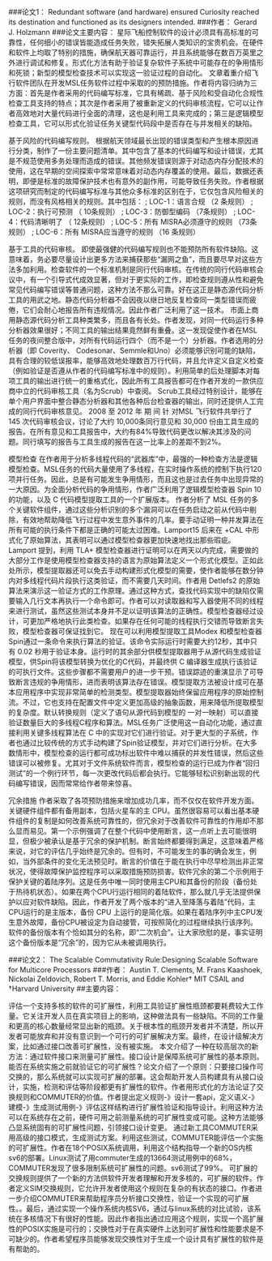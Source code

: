###论文1：
Redundant software (and hardware) ensured Curiosity reached its destination and functioned as its designers intended.
###作者： 
Gerard J. Holzmann
###论文主要内容：
星际飞船控制软件的设计必须具有高标准的可靠性，任何细小的错误皆能造成任务失败，错失拓展人类知识的宝贵机会。在硬件和软件上均取了特别的措施，确保航天器可靠运行，并且系统能够在数百万英里之外进行调试和修复。形式化方法有助于验证复杂软件子系统中可能存在的争用情形和死锁；新型的模型检查技术可以实现这一验证过程的自动化。
文章着重介绍飞行软件团队在开发MSL任务软件过程中采取的的预防措施。作者将内容归纳为三方面：首先是作者采用的代码编写标准，它具有稀疏、基于风险和受自动化合规性检查工具支持的特点；其次是作者采用了被重新定义的代码审核流程，它可以让作者高效地对大量代码进行全面的清理，这也是利用工具来完成的；第三是逻辑模型检查工具，它可以形式化验证任务关键型代码段中是否存在与并发相关的缺陷。

基于风险的代码编写规则。
根据航天领域最长出现的错误类型和产生根本原因进行分类，制作了一份主要问题清单。其中包含了基本的代码编写和设计错误，尤其是不规范使用多务处理而造成的错误。其他频发错误则源于对动态内存分配技术的使用，这在早期的空间探索中常常意味着对动态内存覆盖的使用。最后，数据还表明，即便是标准的故障保护技术也有意外的副作用，可能导致任务失败。作者根据这项研究而制定的代码编写标准与其他众多标准的区别在于，它仅包含风险相关的规则，而没有风格相关的规则。其中包括：
	;	LOC-1：语言合规 （2 条规则）
	;	LOC-2：执行可预测 （ 10条规则）
	;	LOC-3：防御型编码 （7条规则）
	;	LOC-4：代码清晰明了 （ 12条规则）
	;	LOC-5：所有 MISRA必须遵守的规则 （73条规则）
	;	LOC-6：所有 MISRA应当遵守的规则 （16 条规则）

基于工具的代码审核。 
即使最强健的代码编写规则也不能预防所有软件缺陷。这意味着，务必要尽量设计出更多方法来捕获那些“漏网之鱼”，而且要尽早对这些方法多加利用。检查软件的一个标准机制是同行代码审核。在传统的同行代码审核会议中，有一个引导式代成效显著，但对于更实际的工作，即检查规则遵从性和避免常见代码编写错误等普通问题，这种方法不那么可靠。好在这正是静态源代码分析工具的用武之地。静态代码分析器不会因夜以继日地反复检查同一类型错误而疲倦，它们会耐心地报告所有违规情况。因此作者广泛利用了这一技术。
市面上商用静态源代码分析工具种类繁多，而且各有长处。作者发现，对同一代码运行多种分析器效果很好；不同工具的输出结果竟然鲜有重叠。这一发现促使作者在MSL任务的夜间整合版中，对所有代码运行四个（而不是一个）分析器。作者选用的分析器（即 Coverity、 Codesonar、Semmle和Uno）必须能够识别可能的缺陷，具有合理的较低误报率，能够高效地处理数百万行代码，并且允许定义自定义检查（例如验证是否遵从作者的代码编写标准中的规则）。利用简单的后处理脚本对每项工具的输出进行统一的重格式化，因此所有工具报告都可在作者开发的一款供应商中立的代码审核工具（名为Scrub）中查阅。 Scrub工具经过特别设计，能够在单个用户界面中整合静态分析器和其他各种后台检查器的输出，同时还提供人工完成的同行代码审核意见。 2008 至 2012 年 期 间 针 对MSL 飞行软件共举行了 145 次代码审核会议，讨论了大约 10,000条同行意见和 30,000 份由工具生成的报告。在所有意见和工具报告中，大约有84%导致代码更改以解决其涉及的问题。同行填写的报告与工具生成的报告在这一比率上的差距不到2%。

模型检查 
在作者用于分析多线程代码的“武器库”中，最强的一种检查方法是逻辑模型检查。MSL任务的代码大量使用了多线程，在实时操作系统的控制下执行120 项并行任务。因此，总是有可能发生争用情形，而且这也是过去任务中出现异常的一大原因。为全面分析代码的争用情形，作者广泛利用了逻辑模型检查器 Spin 10 的功能，以及 C 代码模型提取工具的一个扩展版本。
作者分析了 MSL 任务的多个关键软件组件，通过这些分析识别的多个漏洞可以在任务启动之前从代码中剔除，有效地帮助降低飞行过程中发生意外事件的几率。要手动证明一种并发算法在所有可能的执行条件下都是正确的可能太过困难。Lamport15 后来在 +CAL 中形式化了原始算法，其表明可以通过模型检查器更加快速地找出那些瑕疵。 Lamport 提到，利用 TLA+ 模型检查器进行证明可以在两天以内完成，需要做的大部分工作是使用模型检查器支持的语言为原始算法定义一个形式化模型。正如此处所示，模型提取器还可以免去手动构建形式化模型的需要，使作者能够在数分钟内对多线程代码片段执行这类验证，而不需要几天时间。作者用 Detlefs2 的原始算法来演示这一验证方式的工作原理。通过这种方式，查找代码实现中的缺陷仅需要输入几行文本再执行一个命令即可。作者可以对读取器和写入器使用不同的线程来进行测试，虽然这些测试本身并不足以证明该算法的正确性。模型检查器经过设计，可更加严格地执行此类检查。如果存在任何可能的线程执行交错而导致断言失败，模型检查器可保证找到它。
现在可以利用模型提取工具Modex 和模型检查器 Spin通过一条命令来执行算法的验证。该命令实际运行时需要大约12秒，其中只有 0.02 秒用于验证本身。运行时的其余部分供模型提取器用于从源代码生成验证模型，供Spin将该模型转换为优化的C代码，并最终供 C 编译器生成执行该验证的可执行文件。这些步骤都不需要用户的进一步干预。错误踪迹的重演显示了可导致断言违规的争用情形，进而表明该算法存在错误。模型提取方法被设计成可在基本应用程序中实现非常简单的检测类型。模型提取器始终保留应用程序的原始控制流。不过，它也支持在配置文件中定义更加高级的抽象函数，用来降低所提取模型的复杂度。默认转换规则（定义了语句从源代码到模型的	一对一映射）可以直接验证数量巨大的多线程C程序和算法。MSL任务广泛使用这一自动化功能，通过直接利用关键多线程算法在 C 中的实现对它们进行验证。对于更大型的子系统，作者也通过比较传统的方式手动构建了Spin验证模型，并对它们进行分析。在大多数情形中，模型检查的运行都可成功标出软件中难以捕获的并发性错误，然后这些错误可以被修复。尤其对于文件系统软件而言，模型检查的运行已成为作者“回归测试”的一个例行环节，每一次更改代码后都会执行。它能够轻松识别新出现的代码编写错误，因而常常给作者带来惊喜。

冗余措施
作者采取了各项预防措施来增加成功几率，而不仅仅在软件开发方面。关键硬件组件都有备用副本，包括火星车的主 CPU。虽然很容易可以看出基本硬件组件的复制是如何改善系统可靠性的，但冗余对于改善软件可靠性的作用却不那么显而易见。第一个示例强调了在整个代码中使用断言，这一点听上去可能很明显，但极少被承认是基于冗余的保护机制。断言始终都要得到满足，这意味着严格来说，对它的评估几乎始终是冗余的。但有时，不可能发生的事的确会发生，例如，当外部条件的变化无法预见时。断言的价值在于能在执行中尽早检测出非正常状况，使得故障保护监控程序可以采取措施预防损害。软件冗余的第二个示例用于保护关键的着陆序列。这是任务中唯一同时使用主CPU和其备份的阶段（备份处于热待机状态）。如果在两个CPU行运行相同的着陆软件，那么就几乎无法提供保护以应对软件缺陷。因此，作者开发了两个版本的“进入至降落与着陆”代码，主CPU运行的是主版本，备份 CPU 上运行的是简化版。如果在着陆序列中主CPU发生意外故障，备份CPU被设定为自动接管，可按照简化的过程继续执行该序列。软件的备份版本有个恰如其分的名称，即“二次机会”。让大家欣慰的是，事实证明这个备份版本是“冗余”的，因为它从未被调用执行。

###论文2：
The Scalable Commutativity Rule:Designing Scalable Software for Multicore Processors
###作者：
Austin T. Clements, M. Frans Kaashoek, Nickolai Zeldovich, Robert T. Morris, and Eddie Kohler† MIT CSAIL and †Harvard University
##主要内容：

    
评估一个支持多核的软件的可扩展性，利用工具验证扩展性瓶颈都要耗费较大工作量。它关注开发人员在真实项目上的影响，这种做法具有一些缺陷。不同的工作量和更高的核心数量经常显出新的瓶颈。关于根本性的瓶颈开发者并不清楚，所以开发者可能放弃和并没有意识到一个可行的可扩展解决方案。最终，在设计级解决方案，比如通过接口改善可扩展性，没有被实施。
本文介绍了一种在较高层次的新方法：通过软件接口来测量可扩展性。接口设计是保障系统可扩展性的基本原则。能否在系统实施之前就验证它的可扩展性？论文介绍了一个原则：只要接口操作可交换的，那么系统就可以实现可扩展的部署。这会帮助开发人员构建具有从接口设计，实施，检测和评估等阶段都更有扩展性的软件。作者用形式化的方法论证了交换规则和COMMUTER的价值。作者提出定义规则-》设计一套api，定义语义-》建模-》生成测试用例-》评估这样结构进行扩展性验证和指导设计。利用这种方法可以在系统存在之前，硬件可用之前测量系统的可扩展性变成可能。这种方法能够凸显系统固有的可扩展性问题，引领接口设计变更。
通过新工具COMMUTER采用高级的接口模式，生成测试方案。利用这些测试，COMMUTER能评估一个实施的可扩展性。作者在18个POSIX系统调用，利用这个结构指导一个新的OS内核sv6的部署。Linux测试了用commuter生成的13664测试用例中的68%，COMMUTER发现了很多限制系统可扩展性的问题。sv6测试了99%。
可扩展的交换规则提供了一个新的方法供软件开发者理解和开发多核的，可扩展的软件。作者定义SIM交换规则，它允许开发者使用这个规则在复杂的有状态的接口。作者进一步介绍COMMUTER来帮助程序员分析接口交换性，验证一个实现的可扩展性。。最后，通过实现一个操作系统内核SV6，通过与linux系统的对比试验，该系统在多核情况下有很好的性能。因此作者指出通过应用这个规则，实现一个高扩展性的POSIX实施是可行的；交换性对于在真实硬件上达到可扩展性和性能要求是不可缺少的。作者希望程序员能够发现交换性对于生成一个设计具有扩展性的软件是有帮助的。

